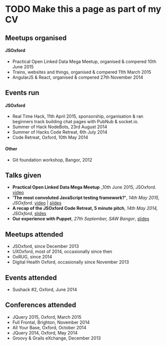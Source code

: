 ---
---
# TODO Make this a page as part of my CV

## Meetups organised

#### JSOxford
* Practical Open Linked Data Mega Meetup, organised & compered 10th June 2015
* Trains, websites and things, organised & compered 11th March 2015
* AngularJS & React, organised & compered 27th November 2014

## Events run

#### JSOxford
* Real Time Hack, 11th April 2015, sponsorship, organisation & ran beginners track building chat pages with PubNub & socket.io.
* Summer of Hack NodeBots, 23rd August 2014
* Summer of Hacks Code Retreat, 6th July 2014
* Code Retreat, Oxford, 10th May 2014

#### Other
* Git foundation workshop, Bangor, 2012

## Talks given

* **Practical Open Linked Data Mega Meetup** _10th June 2015, JSOxford. [video](https://www.youtube.com/watch?t=21&v=ZoDddahe5Kg)
* **'The most convoluted JavaScript testing framework?'**, _14th May 2015, JSOxford_. [video](https://vimeo.com/127966513) | [slides](https://speakerdeck.com/spikeheap/the-most-convoluted-javascript-testing-framework)
* **A recap of the JSOxford Code Retreat, 5 minute pitch**, _14th May 2014, JSOxford_, [slides](https://speakerdeck.com/spikeheap/2014) 
* **Our experience with Puppet**, _27th September, SAW Bangor_, [slides](https://speakerdeck.com/spikeheap/our-experience-with-puppet)


## Meetups attended

* JSOxford, since December 2013
* UXOxford, most of 2014, occasionally since then
* OxRUG, since 2014
* Digital Health Oxford, occasionally since November 2013

## Events attended

* Sushack #2, Oxford, June 2014

## Conferences attended

* JQuery 2015, Oxford, March 2015
* Full Frontal, Brighton, November 2014
* All Your Base, Oxford, October 2014
* JQuery 2014, Oxford, May 2014
* Groovy & Grails eXchange, December 2013
